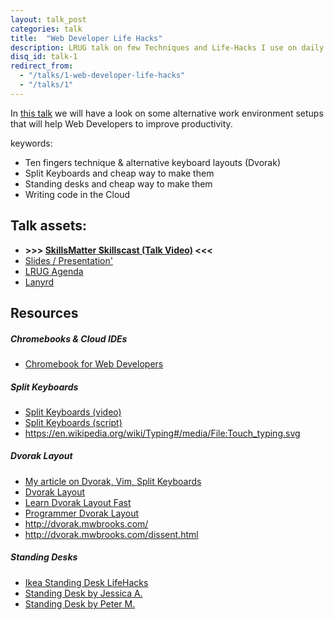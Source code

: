 ```yaml
---
layout: talk_post
categories: talk
title:  "Web Developer Life Hacks"
description: LRUG talk on few Techniques and Life-Hacks I use on daily base to improve my development productivity and overal experience.
disq_id: talk-1
redirect_from:
  - "/talks/1-web-developer-life-hacks"
  - "/talks/1"
---
```


In [this talk](https://skillsmatter.com/skillscasts/7455-web-developer-life-hacks)
we will have a look on some alternative work environment
setups that will help Web Developers to improve productivity.

keywords:

* Ten fingers technique & alternative keyboard layouts (Dvorak)
* Split Keyboards and cheap way to make them
* Standing desks and cheap way to make them
* Writing code in the Cloud

## Talk assets:

* **>>> [SkillsMatter Skillscast (Talk Video)](https://skillsmatter.com/skillscasts/7455-web-developer-life-hacks) <<<**
* [Slides / Presentation'](https://docs.google.com/presentation/d/1dsb-Gl45_abRkqF9J38D6JrOmS0JWpwA5PEWyOcQAbc/edit?usp=sharing)
* [LRUG Agenda](http://lrug.org/meetings/2016/february/)
* [Lanyrd](http://lanyrd.com/2016/lrug-february/sdxymt/)

## Resources

##### Chromebooks & Cloud IDEs

* [Chromebook for Web Developers](http://www.eq8.eu/blogs/18-chromebook-for-web-developers)

##### Split Keyboards

* [Split Keyboards (video)](https://www.youtube.com/watch?v=sDQ8-LmWbow)
* [Split Keyboards (script)](https://github.com/equivalent/scrapbook2/blob/master/archive/web-developer-productivity/ep-1-split-keyboards.md)
* <https://en.wikipedia.org/wiki/Typing#/media/File:Touch_typing.svg>

##### Dvorak Layout

* [My article on Dvorak, Vim, Split Keyboards](http://www.eq8.eu/blogs/20-ergonomics-and-faster-typing-practices-for-web-developers)
* [Dvorak Layout](https://en.wikipedia.org/wiki/Dvorak_Simplified_Keyboard)
* [Learn Dvorak Layout Fast](http://learn.dvorak.nl/)
* [Programmer Dvorak Layout](http://www.kaufmann.no/roland/dvorak/)
* <http://dvorak.mwbrooks.com/>
* <http://dvorak.mwbrooks.com/dissent.html>

##### Standing Desks

* [Ikea Standing Desk LifeHacks](http://www.homedit.com/ikea-standing-desk)
* [Standing Desk by Jessica A.](http://spacekat.me/blog/2012/07/26/diy-standing-desk/)
* [Standing Desk by Peter M.](http://petermarks.info/2011/04/11/the-spaceship-2-0/)

